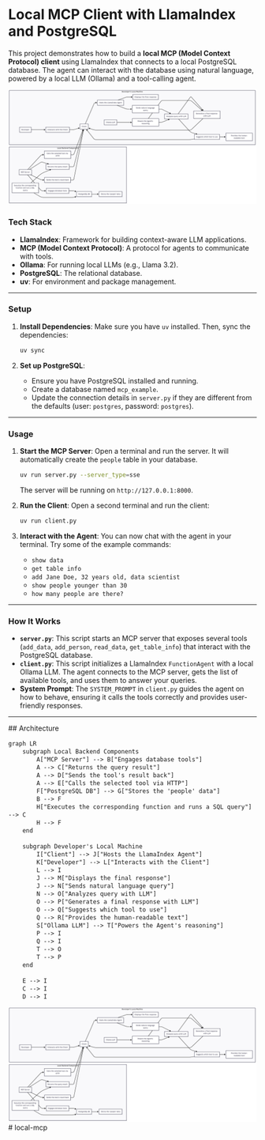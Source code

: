 # Local MCP Client with LlamaIndex and PostgreSQL

This project demonstrates how to build a **local MCP (Model Context Protocol) client** using LlamaIndex that connects to a local PostgreSQL database. The agent can interact with the database using natural language, powered by a local LLM (Ollama) and a tool-calling agent.

![Architecture](userflow.png)

### Tech Stack
- **LlamaIndex**: Framework for building context-aware LLM applications.
- **MCP (Model Context Protocol)**: A protocol for agents to communicate with tools.
- **Ollama**: For running local LLMs (e.g., Llama 3.2).
- **PostgreSQL**: The relational database.
- **uv**: For environment and package management.

---

### Setup

1.  **Install Dependencies**:
    Make sure you have `uv` installed. Then, sync the dependencies:
    ```sh
    uv sync
    ```

2.  **Set up PostgreSQL**:
    - Ensure you have PostgreSQL installed and running.
    - Create a database named `mcp_example`.
    - Update the connection details in `server.py` if they are different from the defaults (user: `postgres`, password: `postgres`).

---

### Usage

1.  **Start the MCP Server**:
    Open a terminal and run the server. It will automatically create the `people` table in your database.
    ```sh
    uv run server.py --server_type=sse
    ```
    The server will be running on `http://127.0.0.1:8000`.

2.  **Run the Client**:
    Open a second terminal and run the client:
    ```sh
    uv run client.py
    ```

3.  **Interact with the Agent**:
    You can now chat with the agent in your terminal. Try some of the example commands:
    - `show data`
    - `get table info`
    - `add Jane Doe, 32 years old, data scientist`
    - `show people younger than 30`
    - `how many people are there?`

---

### How It Works

-   **`server.py`**: This script starts an MCP server that exposes several tools (`add_data`, `add_person`, `read_data`, `get_table_info`) that interact with the PostgreSQL database.
-   **`client.py`**: This script initializes a LlamaIndex `FunctionAgent` with a local Ollama LLM. The agent connects to the MCP server, gets the list of available tools, and uses them to answer your queries.
-   **System Prompt**: The `SYSTEM_PROMPT` in `client.py` guides the agent on how to behave, ensuring it calls the tools correctly and provides user-friendly responses.

---

## Architecture

```mermaid
graph LR
    subgraph Local Backend Components
        A["MCP Server"] --> B["Engages database tools"]
        A --> C["Returns the query result"]
        A --> D["Sends the tool's result back"]
        A --> E["Calls the selected tool via HTTP"]
        F["PostgreSQL DB"] --> G["Stores the 'people' data"]
        B --> F
        H["Executes the corresponding function and runs a SQL query"] --> C
        H --> F
    end

    subgraph Developer's Local Machine
        I["Client"] --> J["Hosts the LlamaIndex Agent"]
        K["Developer"] --> L["Interacts with the Client"]
        L --> I
        J --> M["Displays the final response"]
        J --> N["Sends natural language query"]
        N --> O["Analyzes query with LLM"]
        O --> P["Generates a final response with LLM"]
        O --> Q["Suggests which tool to use"]
        Q --> R["Provides the human-readable text"]
        S["Ollama LLM"] --> T["Powers the Agent's reasoning"]
        P --> I
        Q --> I
        T --> O
        T --> P
    end

    E --> I
    C --> I
    D --> I
```

<img src="userflow.png" alt="Architecture" /># local-mcp
